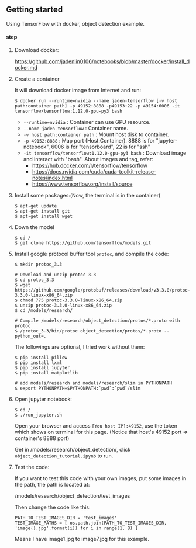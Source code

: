 ## Getting started

Using TensorFlow with docker, object detection example.

#### step

1. Download docker:

   https://github.com/jadenlin0106/notebooks/blob/master/docker/install_docker.md



2. Create a container

   It will download docker image from Internet and run:

   ```shell
   $ docker run --runtime=nvidia --name jaden-tensorflow [-v host path:container path] -p 49152:8888 -p49153:22 -p 49154:6006 -it tensorflow/tensorflow:1.12.0-gpu-py3 bash
   ```

   - `--runtime=nvidia` : Container can use GPU resource.
   - `--name jaden-tensorflow` : Container name.
   - `-v host path:container path` : Mount host disk to container.
   - `-p 49152:8888` : Map port (Host:Container). 8888 is for "jupyter-notebook", 6006 is for "tensorboard", 22 is for "ssh"
   - `-it tensorflow/tensorflow:1.12.0-gpu-py3 bash` : Download image and interact with "bash". About images and tag, refer:
     - https://hub.docker.com/r/tensorflow/tensorflow
     - https://docs.nvidia.com/cuda/cuda-toolkit-release-notes/index.html
     - https://www.tensorflow.org/install/source

   

3. Install some packages:(Now, the terminal is in the container)

   ```shell
   $ apt-get update
   $ apt-get install git
   $ apt-get install wget
   ```

4. Down the model

   ```shell
   $ cd /
   $ git clone https://github.com/tensorflow/models.git
   ```

   

5. Install google protocol buffer tool `protoc`, and compile the code:

   ```shell
   $ mkdir protoc_3.3
   
   # Download and unzip protoc 3.3
   $ cd protoc_3.3
   $ wget https://github.com/google/protobuf/releases/download/v3.3.0/protoc-3.3.0-linux-x86_64.zip
   $ chmod 775 protoc-3.3.0-linux-x86_64.zip
   $ unzip protoc-3.3.0-linux-x86_64.zip
   $ cd /models/research/
   
   # Compile /models/research/object_detection/protos/*.proto with protoc
   $ /protoc_3.3/bin/protoc object_detection/protos/*.proto --python_out=.
   ```

   The followings are optional, I tried work without them:

   ```shell
   $ pip install pillow
   $ pip install lxml
   $ pip install jupyter
   $ pip install matplotlib
   
   # add models/research and models/research/slim in PYTHONPATH
   $ export PYTHONPATH=$PYTHONPATH:`pwd`:`pwd`/slim
   ```

6. Open jupyter notebook:

   ```shell
   $ cd /
   $ ./run_jupyter.sh
   ```

   Open your browser and access `[You host IP]:49152`, use the token which shows on terminal for this page. (Notice that host's 49152 port => container's 8888 port)

   Get in /models/research/object_detection/, click `object_detection_tutorial.ipynb` to run.

   

7. Test the code:

   If you want to test this code with your own images, put some images in the path, the path is located at:

   /models/research/object_detection/test_images

   Then change the code like this:

   ```
   PATH_TO_TEST_IMAGES_DIR = 'test_images'
   TEST_IMAGE_PATHS = [ os.path.join(PATH_TO_TEST_IMAGES_DIR, 'image{}.jpg'.format(i)) for i in range(1, 8) ]
   ```

   Means I have image1.jpg to image7.jpg for this example.

